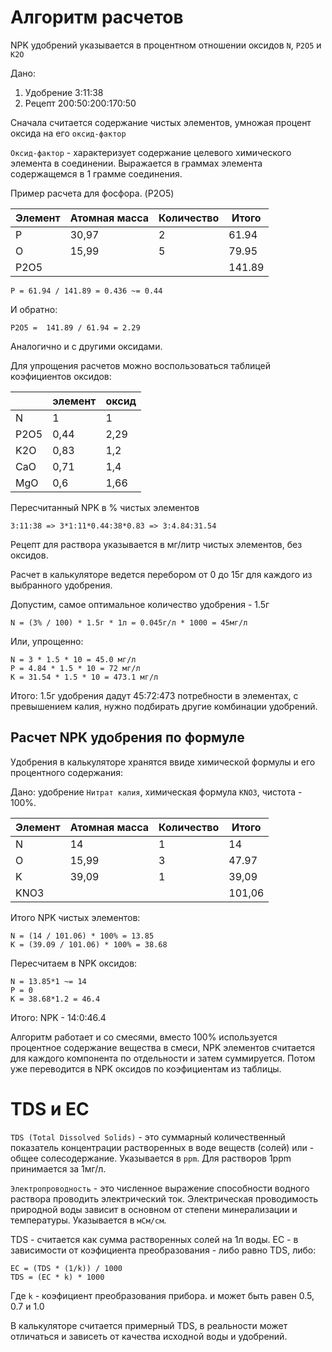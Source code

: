 # Алгоритм расчетов

NPK удобрений указывается в процентном отношении оксидов `N`, `P2O5` и `K2O`

Дано:

1. Удобрение 3:11:38
2. Рецепт 200:50:200:170:50

Сначала считается содержание чистых элементов, умножая процент оксида на его `оксид-фактор`

`Оксид-фактор` - характеризует содержание целевого химического элемента в соединении. Выражается в граммах элемента содержащемся в 1 грамме соединения.

Пример расчета для фосфора. (P2O5)

|Элемент | Атомная масса | Количество | Итого |
|--------|---------------|------------|-------|
| P | 30,97 | 2 | 61.94 |
| O | 15,99 | 5 | 79.95 |
| P2O5 |  |  | 141.89 |

```
P = 61.94 / 141.89 = 0.436 ~= 0.44
```
И обратно:
```
P2O5 =  141.89 / 61.94 = 2.29
```

Аналогично и с другими оксидами.

Для упрощения расчетов можно воспользоваться таблицей коэфициентов оксидов:

|      | элемент   |   оксид |
|------|-----------|---------|
| N    | 1         | 1       |
| P2O5 | 0,44      | 2,29    |
| K2O  | 0,83      | 1,2     |
| CaO  | 0,71      | 1,4     |
| MgO  | 0,6       | 1,66    |


Пересчитанный NPK в % чистых элементов
```
3:11:38 => 3*1:11*0.44:38*0.83 => 3:4.84:31.54
```

Рецепт для раствора указывается в мг/литр чистых элементов, без оксидов.

Расчет в калькуляторе ведется перебором от 0 до 15г для каждого из выбранного удобрения.

Допустим, самое оптимальное количество удобрения - 1.5г

```
N = (3% / 100) * 1.5г * 1л = 0.045г/л * 1000 = 45мг/л 
```
Или, упрощенно:
```
N = 3 * 1.5 * 10 = 45.0 мг/л
P = 4.84 * 1.5 * 10 = 72 мг/л
K = 31.54 * 1.5 * 10 = 473.1 мг/л
```

Итого: 1.5г удобрения дадут 45:72:473 потребности в элементах, с превышением калия, нужно подбирать другие комбинации удобрений.


## Расчет NPK удобрения по формуле

Удобрения в калькуляторе хранятся ввиде химической формулы и его процентного содержания:

Дано: удобрение `Нитрат калия`, химическая формула `KNО3`, чистота - 100%.

|Элемент | Атомная масса | Количество | Итого |
|--------|---------------|------------|-------|
| N | 14 | 1 | 14 |
| O | 15,99 | 3 | 47.97 |
| K | 39,09 | 1 | 39,09 |
| KNO3 |  |  | 101,06 |

Итого NPK чистых элементов: 
```
N = (14 / 101.06) * 100% = 13.85 
K = (39.09 / 101.06) * 100% = 38.68
```

Пересчитаем в NPK оксидов:
``` 
N = 13.85*1 ~= 14
P = 0
K = 38.68*1.2 = 46.4
```

Итого: NPK - 14:0:46.4


Алгоритм работает и со смесями, 
вместо 100% используется процентное содержание вещества в смеси, 
NPK элементов  считается для каждого компонента по отдельности и затем суммируется. 
Потом уже переводится в NPK оксидов по коэфициентам из таблицы.

# TDS и ЕС

`TDS (Total Dissolved Solids)` - это суммарный количественный показатель концентрации 
растворенных в воде веществ (солей) или - общее солесодержание. 
Указывается в `ppm`.
Для растворов 1ppm принимается за 1мг/л.

`Электропроводность` - это численное выражение способности водного раствора проводить электрический ток. 
Электрическая проводимость природной воды зависит в основном от степени минерализации и температуры. 
Указывается в `мСм/см`.

TDS - считается как сумма растворенных солей на 1л воды. 
ЕС - в зависимости от коэфициента преобразования - либо равно TDS, либо:

```
EC = (TDS * (1/k)) / 1000
TDS = (EC * k) * 1000
```
Где `k` - коэфициент преобразования прибора. и может быть равен 0.5, 0.7 и 1.0

В калькуляторе считается примерный TDS, в реальности может отличаться и зависеть от качества исходной воды и удобрений.

